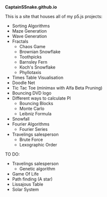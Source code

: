 **CaptainSSnake.github.io**

This is a site that houses all of my p5.js projects:
  - Sorting Algorithms
  - Maze Generation
  - Wave Generation
  - Fractals
    - Chaos Game
    - Brownian Snowflake
    - Toothpicks
    - Barnsley Fern
    - Koch's Snowflake
    - Phyllotaxis
  - Times Table Visualisation
  - Doodle Net
  - Tic Tac Toe (minimax with Alfa Beta Pruning)
  - Bouncing DVD logo
  - Different ways to calculate PI
    - Bouncing Blocks
    - Monte Carlo
    - Leibniz Formula
  - Snowfall
  - Fourier Algorithms
    - Fourier Series
  - Travelings salesperson
    - Brute Force
    - Lexographic Order

  TO DO:
  - Travelings salesperson
    - Genetic algorithm
  - Game Of Life
  - Path finding (A star)
  - Lissajous Table
  - Solar System
